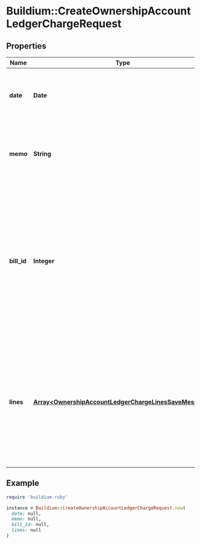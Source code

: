 # Buildium::CreateOwnershipAccountLedgerChargeRequest

## Properties

| Name | Type | Description | Notes |
| ---- | ---- | ----------- | ----- |
| **date** | **Date** | Date of the charge. The date must be formatted as YYYY-MM-DD. |  |
| **memo** | **String** | Memo associated with the charge. The value cannot exceed 65 characters. | [optional] |
| **bill_id** | **Integer** | Unique identifier of the bill this charge is associated to. If provided, the property of the  ownership account ledger the charge is being created in must be in at least one line item of the bill. | [optional] |
| **lines** | [**Array&lt;OwnershipAccountLedgerChargeLinesSaveMessage&gt;**](OwnershipAccountLedgerChargeLinesSaveMessage.md) | Collection of line items to be included in the charge. All existing line items will be deleted and replaced with the line items in this request. At least 1 line item is required. |  |

## Example

```ruby
require 'buildium-ruby'

instance = Buildium::CreateOwnershipAccountLedgerChargeRequest.new(
  date: null,
  memo: null,
  bill_id: null,
  lines: null
)
```

